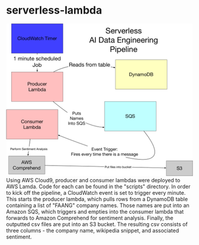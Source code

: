 # serverless-lambda
![sketch](images/serverless-lambda.png) <br>
Using AWS Cloud9, producer and consumer lambdas were deployed to AWS Lamda. Code for each can be found in the "scripts" directory. In order to kick off the pipeline, a CloudWatch event is set to trigger every minute. This starts the producer lambda, which pulls rows from a DynamoDB table containing a list of "FAANG" company names. Those names are put into an Amazon SQS, which triggers and empties into the consumer lambda that forwards to Amazon Comprehend for sentiment analysis. Finally, the outputted csv files are put into an S3 bucket. The resulting csv consists of three columns - the company name, wikipedia snippet, and associated sentiment.
